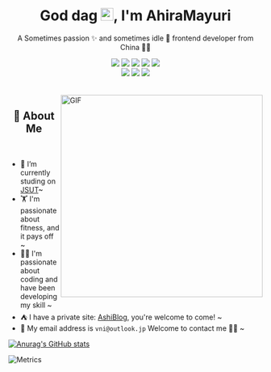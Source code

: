 <p align="center">
  <h1 height="200px" align="center">
    God dag <img src="https://cdn.jsdelivr.net/gh/MaleWeb/picture/images/techblog/hi.gif" width="25">, I'm AhiraMayuri
  </h1>
   <p align="center">A Sometimes passion ✨ and sometimes idle 🥋 frontend developer from China 👨‍💻</p>
</p>
<div align="center">
  <img src="https://img.shields.io/badge/-JavaScript-f6da1c?style=flat&logo=javascript&logoColor=white">
<!--   <img src="https://img.shields.io/badge/-TypeScript-2b6dbf?style=flat&logo=typescript&logoColor=white"> -->
<!--   <img src="https://img.shields.io/badge/-React-00b4ce?style=flat&logo=react&logoColor=white"> -->
<!--   <img src="https://img.shields.io/badge/-Node.js-3C873A?style=flat&logo=Node.js&logoColor=white"> -->
  <img src="https://img.shields.io/badge/-Koa-33333D?style=flat&logo=koa&logoColor=white">
  <img src="https://img.shields.io/badge/-Less-bf608e?style=flat&logo=less&logoColor=white">
  <img src="https://img.shields.io/badge/-Sass-b37feb?style=flat&logo=sass&logoColor=white">
  <img src="https://img.shields.io/badge/-Graphql-cf1322?style=flat&logo=graphql&logoColor=white">
</div>
<div align="center">
  <img src="https://img.shields.io/badge/-Git-ee462c?style=flat&logo=git&logoColor=white">
  <img src="https://img.shields.io/badge/-Docker-218bea?style=flat&logo=docker&logoColor=white">
  <img src="https://img.shields.io/badge/-Github-black?style=flat&logo=github">
<!--   <img src="https://img.shields.io/badge/-Webpack-%232C3A42?style=flat-square&logo=webpack"> -->
<!--   <img src="https://img.shields.io/badge/-ESLint-%234B32C3?style=flat-square&logo=eslint"> -->
</div>
<br />
<br />
<img align="right" alt="GIF" src="./assets/bg.png" width="400"/>

<!-- 关于我 -->
<h2 height="200px" align="center">🎉 About Me</h2>
<br />

- 🔭 I’m currently studing on [JSUT](https://jsut.edu.cn/)~
- 🏋 I'm passionate about fitness, and it pays off ~
- 👨‍💻 I'm passionate about coding and have been developing my skill ~
- ⛺️ I have a private site: [AshiBlog](https://www.miaouu.top), you're welcome to come! ~
- 📨 My email address is `vni@outlook.jp` Welcome to contact me 👏🏻 ~


[![Anurag's GitHub stats](https://github-readme-stats.vercel.app/api?username=AiharaMahiru)](https://github.com/anuraghazra/github-readme-stats)

![Metrics](https://metrics.lecoq.io/AiharaMahiru?template=classic&isocalendar=1&languages=1&lines=1&stars=1&habits=1&followup=1&pagespeed=1&base=header%2C%20activity%2C%20community%2C%20repositories%2C%20metadata&base.indepth=false&base.hireable=false&base.skip=false&isocalendar=false&isocalendar.duration=full-year&languages=false&languages.limit=8&languages.threshold=0%25&languages.other=false&languages.colors=github&languages.sections=most-used&languages.indepth=false&languages.analysis.timeout=15&languages.analysis.timeout.repositories=7.5&languages.categories=markup%2C%20programming&languages.recent.categories=markup%2C%20programming&languages.recent.load=300&languages.recent.days=14&lines=false&lines.sections=base&lines.repositories.limit=4&lines.history.limit=2&stars=false&stars.limit=4&habits=false&habits.from=200&habits.days=14&habits.facts=true&habits.charts=false&habits.charts.type=classic&habits.trim=false&habits.languages.limit=8&habits.languages.threshold=0%25&followup=false&followup.sections=repositories&followup.indepth=false&followup.archived=true&pagespeed=false&pagespeed.url=www.miaouu.top&pagespeed.detailed=true&pagespeed.screenshot=false&pagespeed.pwa=false&config.timezone=Asia%2FShanghai)

